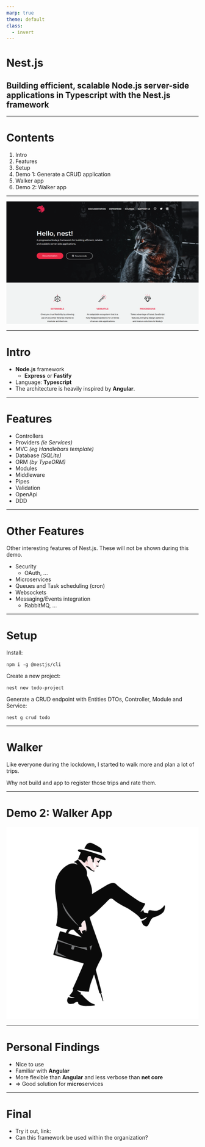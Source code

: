 ```yaml
---
marp: true
theme: default
class:
  - invert
---
```


# Nest.js

## Building efficient, scalable Node.js server-side applications in Typescript with the Nest.js framework

---

# Contents

1.  Intro
2.  Features
3.  Setup
4.  Demo 1: Generate a CRUD application
5.  Walker app
6.  Demo 2: Walker app

---

![bg](nestjs-website.png)

---

# Intro

- **Node.js** framework
  - **Express** or **Fastify**
- Language: **Typescript**
- The architecture is heavily inspired by **Angular**.

---

# Features

- Controllers
- Providers _(ie Services)_
- MVC _(eg Handlebars template)_
- Database _(SQLite)_
- ORM _(by TypeORM)_
- Modules
- Middleware
- Pipes
- Validation
- OpenApi
- DDD

---

# Other Features

Other interesting features of Nest.js. These will not be shown during this demo.

- Security
  - OAuth, ...
- Microservices
- Queues and Task scheduling (cron)
- Websockets
- Messaging/Events integration
  - RabbitMQ, ...

---

# Setup

Install:

```
npm i -g @nestjs/cli
```

Create a new project:

```
nest new todo-project
```

Generate a CRUD endpoint with Entities DTOs, Controller, Module and Service:

```
nest g crud todo
```

---

# Walker

Like everyone during the lockdown, I started to walk more and plan a lot of trips.

Why not build and app to register those trips and rate them.

---

# Demo 2: Walker App

![bg right](silly-walks.png)

---

# Personal Findings

- Nice to use
- Familiar with **Angular**
- More flexible than **Angular** and less verbose than **net core**
- => Good solution for **micro**services

---

# Final

- Try it out, link: _<add link>_
- Can this framework be used within the organization?
